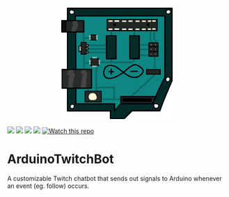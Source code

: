 <p align="center">
  <img src="ArduinoTwitchBot.UI/ArduinoTwitch.png?raw=true">
</p>

<img src="https://img.shields.io/badge/platform-.NET-lightgrey"> <a href="https://dotnet.microsoft.com/download/dotnet/5.0"> <img src="https://img.shields.io/badge/.NET-5.0-orange"></a> <img src="https://img.shields.io/badge/language-C%23-red"> <img src="https://img.shields.io/badge/license-MIT-brightgreen"> <a href="https://github.com/Stukeley/TwitchArduinoBot/subscription"><img alt="Watch this repo" src="https://img.shields.io/github/watchers/Stukeley/ArduinoTwitchBot?style=social"></a>

# ArduinoTwitchBot  
A customizable Twitch chatbot that sends out signals to Arduino whenever an event (eg. follow) occurs.
